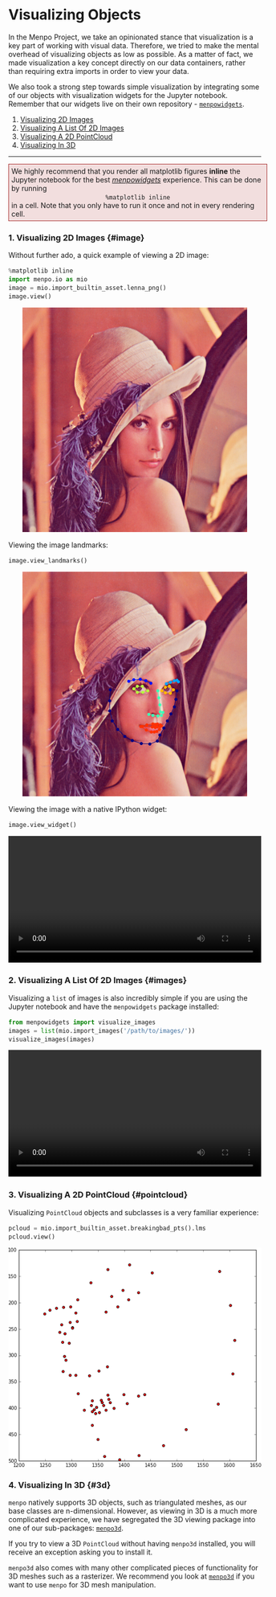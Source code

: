 Visualizing Objects
===================
In the Menpo Project, we take an opinionated stance that visualization is a key part of working with visual data.
Therefore, we tried to make the mental overhead of visualizing objects as low as possible.
As a matter of fact, we made visualization a key concept directly on our data containers, rather than requiring extra imports in order to view your data.

We also took a strong step towards simple visualization by integrating some of our objects with visualization widgets for the Jupyter notebook.
Remember that our widgets live on their own repository - [`menpowidgets`](../menpowidgets/index.md).

1. [Visualizing 2D Images](#image)
2. [Visualizing A List Of 2D Images](#images)
3. [Visualizing A 2D PointCloud](#pointcloud)
4. [Visualizing In 3D](#3d)

---------------------------------------

<p><div style="background-color: #F2DEDE; width: 100%; border: 1px solid #A52A2A; padding: 1%;">
<p style="float: left;"><i class="fa fa-exclamation-circle" aria-hidden="true" style="font-size:4em; padding-right: 15%; padding-bottom: 10%; padding-top: 10%;"></i></p>
We highly recommend that you render all matplotlib figures <b>inline</b> the Jupyter notebook for the best <a href="../menpowidgets/index.md"><em>menpowidgets</em></a> experience.
This can be done by running</br>
<center><code>%matplotlib inline</code></center>
in a cell. Note that you only have to run it once and not in every rendering cell.
</div></p>


### 1. Visualizing 2D Images {#image}
Without further ado, a quick example of viewing a 2D image:
```python
%matplotlib inline
import menpo.io as mio
image = mio.import_builtin_asset.lenna_png()
image.view()
```
<center>
  <img src="media/view_image.png" alt="view_image">
</center>

Viewing the image landmarks:
```python
image.view_landmarks()
```
<center>
  <img src="media/view_landmarks.png" alt="view_landmarks">
</center>

Viewing the image with a native IPython widget:
```python
image.view_widget()
```
<video width="100%" autoplay loop>
  <source src="media/view_widget.mp4" type="video/mp4">
Your browser does not support the video tag.
</video>

### 2. Visualizing A List Of 2D Images {#images}
Visualizing a `list` of images is also incredibly simple if you are using the Jupyter notebook and have the `menpowidgets` package installed:
```python
from menpowidgets import visualize_images
images = list(mio.import_images('/path/to/images/'))
visualize_images(images)
```
<video width="100%" autoplay loop>
  <source src="media/visualize_images.mp4" type="video/mp4">
Your browser does not support the video tag.
</video>


### 3. Visualizing A 2D PointCloud {#pointcloud}
Visualizing `PointCloud` objects and subclasses is a very familiar experience:
```python
pcloud = mio.import_builtin_asset.breakingbad_pts().lms
pcloud.view()
```
<center>
  <img src="media/view_pointcloud.png" alt="view_pointcloud">
</center>


### 4. Visualizing In 3D {#3d}
`menpo` natively supports 3D objects, such as triangulated meshes, as our base classes are n-dimensional. However, as viewing in 3D is a much more complicated experience, we have segregated the 3D viewing package into one of our sub-packages: [`menpo3d`](../menpo3d/index.md).

If you try to view a 3D `PointCloud` without having `menpo3d` installed, you will receive an exception asking you to install it.

`menpo3d` also comes with many other complicated pieces of functionality for 3D meshes such as a rasterizer. We recommend you look at [`menpo3d`](../menpo3d/index.md) if you want to use `menpo` for 3D mesh manipulation.
